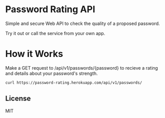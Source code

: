 Password Rating API
===================
Simple and secure Web API to check the quality of a proposed password.

Try it out or call the service from your own app.

# How it Works
Make a GET request to /api/v1/passwords/{password} to recieve a rating and details about your password's strength.

```sh
curl https://password-rating.herokuapp.com/api/v1/passwords/
```

License
-------

MIT
